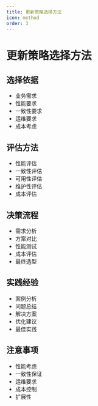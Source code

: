 ```yaml
---
title: 更新策略选择方法
icon: method
order: 3
---
```


# 更新策略选择方法

## 选择依据
- 业务需求
- 性能要求
- 一致性要求
- 运维要求
- 成本考虑

## 评估方法
- 性能评估
- 一致性评估
- 可用性评估
- 维护性评估
- 成本评估

## 决策流程
- 需求分析
- 方案对比
- 性能测试
- 成本评估
- 最终选型

## 实践经验
- 案例分析
- 问题总结
- 解决方案
- 优化建议
- 最佳实践

## 注意事项
- 性能考虑
- 一致性保证
- 运维要求
- 成本控制
- 扩展性
